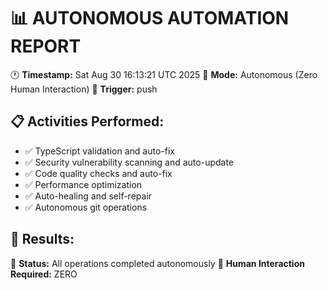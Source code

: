 # 📊 AUTONOMOUS AUTOMATION REPORT

🕐 **Timestamp:** Sat Aug 30 16:13:21 UTC 2025
🤖 **Mode:** Autonomous (Zero Human Interaction)
🔄 **Trigger:** push

## 📋 Activities Performed:

- ✅ TypeScript validation and auto-fix
- ✅ Security vulnerability scanning and auto-update
- ✅ Code quality checks and auto-fix
- ✅ Performance optimization
- ✅ Auto-healing and self-repair
- ✅ Autonomous git operations

## 🎯 Results:

🤖 **Status:** All operations completed autonomously
🎉 **Human Interaction Required:** ZERO
